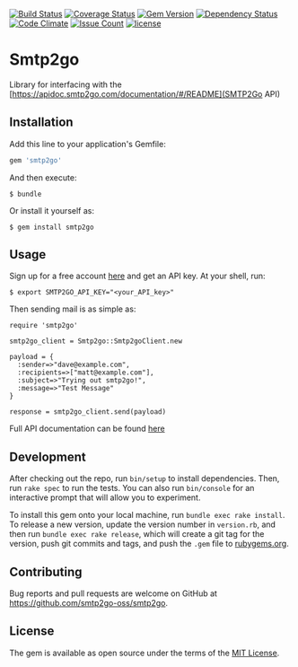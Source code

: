 [![Build Status](https://travis-ci.org/smtp2go-oss/smtp2go-ruby.svg?branch=master)](https://travis-ci.org/smtp2go-oss/smtp2go-ruby)
[![Coverage Status](https://coveralls.io/repos/github/smtp2go-oss/smtp2go-ruby/badge.svg?branch=master)](https://coveralls.io/github/smtp2go-oss/smtp2go-ruby?branch=master)
[![Gem Version](https://badge.fury.io/rb/smtp2go.svg)](https://badge.fury.io/rb/smtp2go)
[![Dependency Status](https://gemnasium.com/badges/github.com/smtp2go-oss/smtp2go-ruby.svg)](https://gemnasium.com/github.com/smtp2go-oss/smtp2go-ruby)
[![Code Climate](https://codeclimate.com/github/smtp2go-oss/smtp2go-ruby/badges/gpa.svg)](https://codeclimate.com/github/smtp2go-oss/smtp2go-ruby)
[![Issue Count](https://codeclimate.com/github/smtp2go-oss/smtp2go-ruby/badges/issue_count.svg)](https://codeclimate.com/github/smtp2go-oss/smtp2go-ruby)
[![license](https://img.shields.io/github/license/smtp2go-oss/smtp2go-ruby.svg)]()

# Smtp2go

Library for interfacing with the [https://apidoc.smtp2go.com/documentation/#/README](SMTP2Go API)

## Installation

Add this line to your application's Gemfile:

```ruby
gem 'smtp2go'
```

And then execute:

    $ bundle

Or install it yourself as:

    $ gem install smtp2go

## Usage

Sign up for a free account [here](https://www.smtp2go.com/pricing) and get an API key. At your shell, run:

    $ export SMTP2GO_API_KEY="<your_API_key>"

Then sending mail is as simple as:

    require 'smtp2go'

    smtp2go_client = Smtp2go::Smtp2goClient.new

    payload = {
      :sender=>"dave@example.com",
      :recipients=>["matt@example.com"],
      :subject=>"Trying out smtp2go!",
      :message=>"Test Message"
    }

    response = smtp2go_client.send(payload)

Full API documentation can be found [here](https://apidoc.smtp2go.com/documentation/#/README)


## Development

After checking out the repo, run `bin/setup` to install dependencies. Then, run `rake spec` to run the tests. You can also run `bin/console` for an interactive prompt that will allow you to experiment.

To install this gem onto your local machine, run `bundle exec rake install`. To release a new version, update the version number in `version.rb`, and then run `bundle exec rake release`, which will create a git tag for the version, push git commits and tags, and push the `.gem` file to [rubygems.org](https://rubygems.org).

## Contributing

Bug reports and pull requests are welcome on GitHub at https://github.com/smtp2go-oss/smtp2go.


## License

The gem is available as open source under the terms of the [MIT License](http://opensource.org/licenses/MIT).
